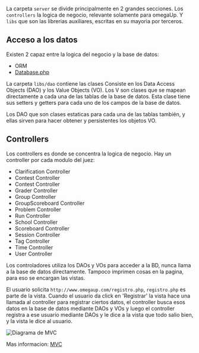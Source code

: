 La carpeta `server` se divide principalmente en 2 grandes secciones. Los
`controllers` la logica de negocio, relevante solamente para omegaUp. Y `libs`
que son las librerias auxiliares, escritas en su mayoria por terceros.

## Acceso a los datos
Existen 2 capaz entre la logica del negocio y la base de datos:

* ORM
* [Database.php](https://github.com/omegaup/omegaup/blob/master/frontend/server/libs/Database.php)

La carpeta `libs/dao` contiene las clases  Consiste en los Data Access Objects
(DAO) y los Value Objects (VO). Los  V son clases que se mapean directamente a
cada una de las tablas de la base de datos. Esta clase tiene sus setters y
getters para cada uno de los campos de la base de datos.

Los DAO que son clases estaticas para cada una de las tablas también, y ellas
sirven para hacer obtener y persistentes los objetos VO.

## Controllers

Los controllers es donde se concentra la logica de negocio. Hay un controller
por cada modulo del juez:

  * Clarification Controller
  * Contest Controller
  * Contest Controller
  * Grader Controller
  * Group Controller
  * GroupScoreboard Controller
  * Problem Controller
  * Run Controller
  * School Controller
  * Scoreboard Controller
  * Session Controller
  * Tag Controller
  * Time Controller
  * User Controller

Los controladores utiliza los DAOs y VOs para acceder a la BD, nunca llama a la
base de datos directamente. Tampoco imprimen cosas en la pagina, para eso se
encargan las vistas.

El usuario solicita `http://www.omegaup.com/registro.php`, `registro.php` es
parte de la vista. Cuando el usuario da click en 'Registrar' la vista hace una
llamada al controller para registrar ciertos datos, el controller busca esos
datos en la base de datos mediante DAOs y VOs y luego el controller registra a
ese usuario mediante DAOs y le dice a la vista que todo salio bien, y la vista
le dice al usuario.

![Diagrama de MVC](http://www.symfony-project.org/images/jobeet/1_4/04/mvc.png)

Mas informacion:
[MVC](http://www.ibm.com/developerworks/java/library/j-dao/)
